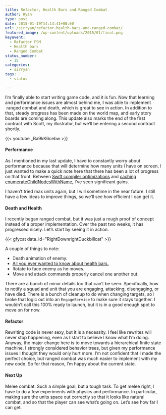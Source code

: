 ```yaml
---
title: Refactor, Health Bars and Ranged Combat
author: Ryan
type: post
date: 2015-01-19T14:14:41+00:00
url: /sirryan/refactor-health-bars-and-ranged-combat/
featured_image: /wp-content/uploads/2015/01/final.png
keyevent:
  - Refactor FSM
  - Health bars
  - Ranged Combat
status_number:
  - 15
categories:
  - sirryan
tags:
  - status

---
```

I&#8217;m finally able to start writing game code, and it is fun. Now that learning and performance issues are almost behind me, I was able to implement  ranged combat and death, which is great to see in action. In addition to that, steady progress has been made on the world map, and early story boards are coming along. This update also marks the end of the first contract with Scott, my illustrator, but we&#8217;ll be entering a second contract shortly.
<!--more-->

{{< youtube _Ba9kK6cebw >}}

#### Performance

As I mentioned in my last update, I have to constantly worry about performance because that will determine how many units I have on screen. I just wanted to make a quick note here that there has been a lot of progress on that front. Between <a href="http://battleofbrothers.com/sirryan/joy-of-debugging-command-swiftc-failed-with-exit-code-1" target="_blank">Swift compiler optimizations</a> and <a href="http://battleofbrothers.com/sirryan/spritekit-cpu-gains-from-caching-enumeratechildnodeswithname" target="_blank">caching enumerateChildNodesWithName</a>, I&#8217;ve seen significant gains.

I haven&#8217;t tried max units again, but I will sometime in the near future. I still have a few ideas to improve things, so we&#8217;ll see how efficient I can get it.

#### Death and Health

I recently began ranged combat, but it was just a rough proof of concept instead of a proper implementation. Over the past two weeks, it has progressed nicely. Let&#8217;s start by seeing it in action.

<div class="inlineimg">
  {{< gfycat data_id="RightDownrightDuckbillcat" >}}
</div>

A couple of things to note:

  * Death animation of enemy.
  * <a href="http://battleofbrothers.com/sirryan/my-take-on-health-bars" target="_blank">All you ever wanted to know about health bars.</a>
  * Rotate to face enemy as he moves.
  * Move and attack commands properly cancel one another out.

There are a bunch of minor details too that can&#8217;t be seen. Specifically, how to notify a squad and unit that you are engaging, attacking, disengaging, or have died. There is a bunch of cleanup to do when changing targets, so I broke that logic out into an `EngageService` to make sure it stays together. I wouldn&#8217;t call this 100% ready to launch, but it is in a good enough spot to move on for now.

#### Refactor

Rewriting code is never sexy, but it is a necessity. I feel like rewrites will never stop happening, even as I start to believe I know what I&#8217;m doing. Anyway, the major change here is to move towards a hierarchical finite state machine. I strongly considered behavior trees, but given my performance issues I thought they would only hurt more. I&#8217;m not confident that I made the perfect choice, but ranged combat was much easier to implement with my new code. So for that reason, I&#8217;m happy about the current state.

#### Next Up

Melee combat. Such a simple goal, but a tough task. To get melee right, I have to do a few experiments with physics and performance. In particular, making sure the units space out correctly so that it looks like natural combat, and so that the player can see what&#8217;s going on. Let&#8217;s see how far I can get.